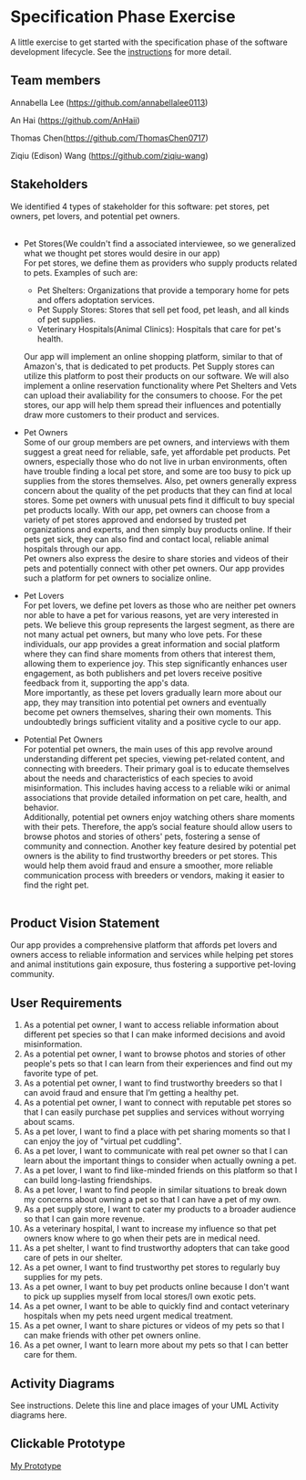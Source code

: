 # Specification Phase Exercise

A little exercise to get started with the specification phase of the software development lifecycle. See the [instructions](instructions.md) for more detail.

## Team members

Annabella Lee (https://github.com/annabellalee0113)

An Hai (https://github.com/AnHaii)

Thomas Chen(https://github.com/ThomasChen0717)

Ziqiu (Edison) Wang (https://github.com/ziqiu-wang)

## Stakeholders
We identified 4 types of stakeholder for this software: pet stores, pet owners, pet lovers, and potential pet owners.<br><br>
- Pet Stores(We couldn't find a associated interviewee, so we generalized what we thought pet stores would desire in our app)<br>
    For pet stores, we define them as providers who supply products related to pets. Examples of such are:
    - Pet Shelters: Organizations that provide a temporary home for pets and offers adoptation services. 
    - Pet Supply Stores: Stores that sell pet food, pet leash, and all kinds of pet supplies. 
    - Veterinary Hospitals(Animal Clinics): Hospitals that care for pet's health. 

    Our app will implement an online shopping platform, similar to that of Amazon's, that is dedicated to pet products. Pet Supply stores can utilize this platform to post their products on our software. We will also implement a online reservation functionality where Pet Shelters and Vets can upload their avaliability for the consumers to choose. 
    For the pet stores, our app will help them spread their influences and potentially draw more customers to their product and services.<br>
- Pet Owners<br>
    Some of our group members are pet owners, and interviews with them suggest a great need for reliable, safe, yet affordable pet products. Pet owners, especially those who do not live in urban environments, often have trouble finding a local pet store, and some are too busy to pick up supplies from the stores themselves. Also, pet owners generally express concern about the quality of the pet products that they can find at local stores. Some pet owners with unusual pets find it difficult to buy special pet products locally. With our app, pet owners can choose from a variety of pet stores approved and endorsed by trusted pet organizations and experts, and then simply buy products online. If their pets get sick, they can also find and contact local, reliable animal hospitals through our app.<br>
    Pet owners also express the desire to share stories and videos of their pets and potentially connect with other pet owners. Our app provides such a platform for pet owners to socialize online. 
    <br>
- Pet Lovers<br>
    For pet lovers, we define pet lovers as those who are neither pet owners nor able to have a pet for various reasons, yet are very interested in pets. We believe this group represents the largest segment, as there are not many actual pet owners, but many who love pets. For these individuals, our app provides a great information and social platform where they can find share moments from others that interest them, allowing them to experience joy. This step significantly enhances user engagement, as both publishers and pet lovers receive positive feedback from it, supporting the app's data.<br>
    More importantly, as these pet lovers gradually learn more about our app, they may transition into potential pet owners and eventually become pet owners themselves, sharing their own moments. This undoubtedly brings sufficient vitality and a positive cycle to our app.<br>
- Potential Pet Owners<br>
    For potential pet owners, the main uses of this app revolve around understanding different pet species, viewing pet-related content, and connecting with breeders. Their primary goal is to educate themselves about the needs and characteristics of each species to avoid misinformation. This includes having access to a reliable wiki or animal associations that provide detailed information on pet care, health, and behavior. <br>
    Additionally, potential pet owners enjoy watching others share moments with their pets. Therefore, the app’s social feature should allow users to browse photos and stories of others' pets, fostering a sense of community and connection. Another key feature desired by potential pet owners is the ability to find trustworthy breeders or pet stores. This would help them avoid fraud and ensure a smoother, more reliable communication process with breeders or vendors, making it easier to find the right pet.<br><br>


## Product Vision Statement

Our app provides a comprehensive platform that affords pet lovers and owners access to reliable information and services while helping pet stores and animal institutions gain exposure, thus fostering a supportive pet-loving community.

## User Requirements

1. As a potential pet owner, I want to access reliable information about different pet species so that I can make informed decisions and avoid misinformation.<br>
2. As a potential pet owner, I want to browse photos and stories of other people's pets so that I can learn from their experiences and find out my favorite type of pet.<br>
3. As a potential pet owner, I want to find trustworthy breeders so that I can avoid fraud and ensure that I’m getting a healthy pet.<br>
4. As a potential pet owner, I want to connect with reputable pet stores so that I can easily purchase pet supplies and services without worrying about scams.<br>
5. As a pet lover, I want to find a place with pet sharing moments so that I can enjoy the joy of "virtual pet cuddling".<br>
6. As a pet lover, I want to communicate with real pet owner so that I can learn about the important things to consider when actually owning a pet.<br>
7. As a pet lover, I want to find like-minded friends on this platform so that I can build long-lasting friendships.<br>
8. As a pet lover, I want to find people in similar situations to break down my concerns about owning a pet so that I can have a pet of my own.<br>
9. As a pet supply store, I want to cater my products to a broader audience so that I can gain more revenue. <br>
10. As a veterinary hospital, I want to increase my influence so that pet owners know where to go when their pets are in medical need. <br>
11. As a pet shelter, I want to find trustworthy adopters that can take good care of pets in our shelter. <br>
12. As a pet owner, I want to find trustworthy pet stores to regularly buy supplies for my pets.<br>
13. As a pet owner, I want to buy pet products online because I don't want to pick up supplies myself from local stores/I own exotic pets.<br>
14. As a pet owner, I want to be able to quickly find and contact veterinary hospitals when my pets need urgent medical treatment.<br>
15. As a pet owner, I want to share pictures or videos of my pets so that I can make friends with other pet owners online.<br>
16. As a pet owner, I want to learn more about my pets so that I can better care for them.<br>

## Activity Diagrams

See instructions. Delete this line and place images of your UML Activity diagrams here.

## Clickable Prototype

[My Prototype](https://www.figma.com/proto/zqba1RR7MOGZDQFMqkyPon/this.team?node-id=2-16&node-type=frame&t=I1QkEKXmTXmmvIQt-1&scaling=scale-down&content-scaling=fixed&page-id=0%3A1&starting-point-node-id=2%3A16)
